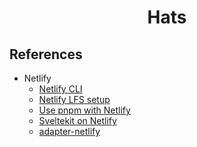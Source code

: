 <h1 align=center> Hats </h1>

## References

- Netlify
  - [Netlify CLI](https://docs.netlify.com/cli/get-started/)
  - [Netlify LFS setup](https://docs.netlify.com/large-media/setup/)
  - [Use pnpm with Netlify](https://www.seancdavis.com/posts/use-pnpm-with-netlify/)
  - [Sveltekit on Netlify](https://docs.netlify.com/integrations/frameworks/sveltekit/)
  - [adapter-netlify](https://github.com/sveltejs/kit/tree/master/packages/adapter-netlify)

